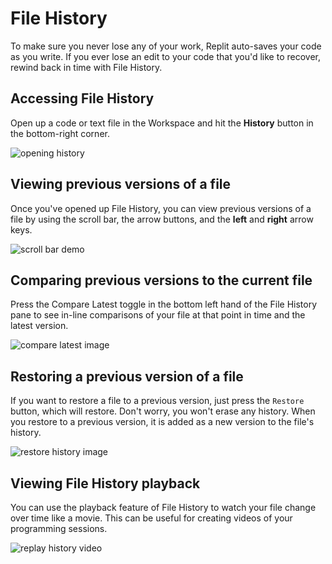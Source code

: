 # File History

To make sure you never lose any of your work, Replit auto-saves your code as you write. If you ever lose an edit to your code that you'd like to recover, rewind back in time with File History.

## Accessing File History

Open up a code or text file in the Workspace and hit the **History** button in the bottom-right corner.

![opening history](https://replit-docs-images.util.repl.co/images/animations/view-history.gif)

## Viewing previous versions of a file

Once you've opened up File History, you can view previous versions of a file by using the scroll bar, the arrow buttons, and the **left** and **right** arrow keys.

![scroll bar demo](https://replit-docs-images.util.repl.co/images/animations/history-versioning.gif)

## Comparing previous versions to the current file

Press the Compare Latest toggle in the bottom left hand of the File History pane to see in-line comparisons of your file at that point in time and the latest version.

![compare latest image](https://replit-docs-images.util.repl.co/images/animations/compare-history.gif)

## Restoring a previous version of a file

If you want to restore a file to a previous version, just press the `Restore` button, which will restore. Don't worry, you won't erase any history. When you restore to a previous version, it is added as a new version to the file's history.

![restore history image](https://replit-docs-images.util.repl.co/images/animations/restore-history.gif)

## Viewing File History playback

You can use the playback feature of File History to watch your file change over time like a movie. This can be useful for creating videos of your programming sessions.

![replay history video](https://replit-docs-images.util.repl.co/images/animations/history-replay.gif)
